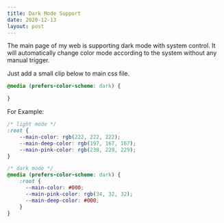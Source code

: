 ```yaml
---
title: Dark Mode Support
date: 2020-12-13
layout: post
---
```


The main page of my web is supporting dark mode with system control. It will automatically change color mode according to the system without any manual trigger.

Just add a small clip below to main css file.

``` css
@media (prefers-color-scheme: dark) {

}
```

For Example:

``` css
/* light mode */
:root {
    --main-color: rgb(222, 222, 222);
    --main-deep-color: rgb(197, 167, 167);
    --main-pink-color: rgb(238, 229, 229);
}

/* dark mode */
@media (prefers-color-scheme: dark) {
    :root {
      --main-color: #000;
      --main-pink-color: rgb(34, 32, 32);
      --main-deep-color: #000;
    }
}
```
